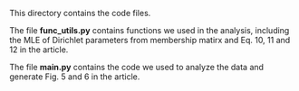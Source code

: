 This directory contains the code files.

The file **func_utils.py** contains functions we used in the analysis, including the MLE of Dirichlet parameters from membership matirx and Eq. 10, 11 and 12 in the article.


The file **main.py** contains the code we used to analyze the data and generate Fig. 5 and 6 in the article.